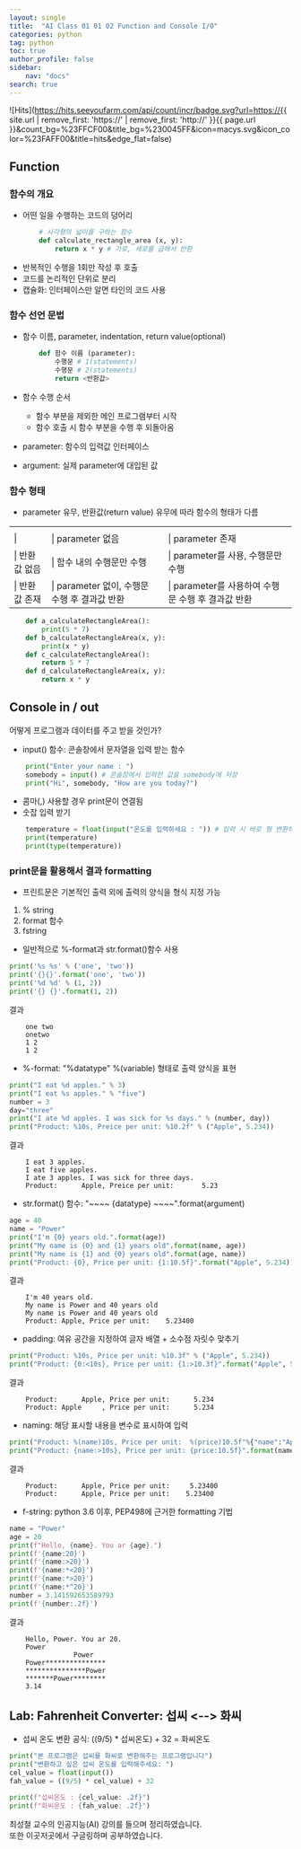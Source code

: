 ```yaml
---
layout: single
title:  "AI Class 01 01 02 Function and Console I/O"
categories: python
tag: python
toc: true
author_profile: false
sidebar:
    nav: "docs"
search: true
---
```


![Hits](https://hits.seeyoufarm.com/api/count/incr/badge.svg?url=https://{{ site.url | remove_first: 'https://' | remove_first: 'http://' }}{{ page.url }}&count_bg=%23FFCF00&title_bg=%230045FF&icon=macys.svg&icon_color=%23FAFF00&title=hits&edge_flat=false)

## Function  
### 함수의 개요  
- 어떤 일을 수행하는 코드의 덩어리  
    ```python
        # 사각형의 넓이를 구하는 함수
        def calculate_rectangle_area (x, y):
            return x * y # 가로, 세로를 곱해서 반환
    ```  
- 반복적인 수행을 1회만 작성 후 호출  
- 코드를 논리적인 단위로 분리  
- 캡슐화: 인터페이스만 알면 타인의 코드 사용  

### 함수 선언 문법  
- 함수 이름, parameter, indentation, return value(optional)  
    ```python
        def 함수 이름 (parameter):
            수행문 # 1(statements)
            수행문 # 2(statements)
            return <반환값>
    ```  
- 함수 수행 순서  
    - 함수 부분을 제외한 메인 프로그램부터 시작  
    - 함수 호출 시 함수 부분을 수행 후 되돌아옴  

- parameter: 함수의 입력값 인터페이스  
- argument: 실제 parameter에 대입된 값  

### 함수 형태  
- parameter 유무, 반환값(return value) 유무에 따라 함수의 형태가 다름  
<table>
    <tr>
        <td></td>
        <td></td>
        <td></td>
    </tr>
    <tr>
        <td>| </td>
        <td>| parameter 없음</td>
        <td>| parameter 존재</td>
    </tr>
    <tr>
        <td>| 반환값 없음</td>
        <td>| 함수 내의 수행문만 수행</td>
        <td>| parameter를 사용, 수행문만 수행</td>
    </tr>
    <tr>
        <td>| 반환값 존재</td>
        <td>| parameter 없이, 수행문 수행 후 결과값 반환</td>
        <td>| parameter를 사용하여 수행문 수행 후 결과값 반환</td>
    </tr>
</table>

```python
    def a_calculateRectangleArea():
        print(5 * 7)
    def b_calculateRectangleArea(x, y):
        print(x * y)
    def c_calculateRectangleArea():
        return 5 * 7
    def d_calculateRectangleArea(x, y):
        return x * y
```  

## Console in / out  
어떻게 프로그램과 데이터를 주고 받을 것인가? 

- input() 함수: 콘솔창에서 문자열을 입력 받는 함수  
```python
    print("Enter your name : ")
    somebody = input() # 콘솔창에서 입력한 값을 somebody에 저장  
    print("Hi", somebody, "How are you today?")
```  

- 콤마(,) 사용할 경우 print문이 연결됨  
- 숫잡 입력 받기  
```python
    temperature = float(input("온도를 입력하세요 : ")) # 입력 시 바로 형 변환하기
    print(temperature)
    print(type(temperature))
```  

### print문을 활용해서 결과 formatting  
- 프린트문은 기본적인 출력 외에 출력의 양식을 형식 지정 가능  
1. % string  
2. format 함수  
3. fstring  

- 일반적으로 %-format과 str.format()함수 사용  
```python
print('%s %s' % ('one', 'two'))
print('{}{}'.format('one', 'two'))
print('%d %d' % (1, 2))
print('{} {}'.format(1, 2))
```  
>  
결과  
```
    one two
    onetwo
    1 2
    1 2
```  

- %-format: "%datatype" %(variable) 형태로 출력 양식을 표현  

```python
print("I eat %d apples." % 3)
print("I eat %s apples." % "five")
number = 3
day="three"
print("I ate %d apples. I was sick for %s days." % (number, day))
print("Product: %10s, Preice per unit: %10.2f" % ("Apple", 5.234))
```  
>  
결과  
```
    I eat 3 apples.
    I eat five apples.
    I ate 3 apples. I was sick for three days.
    Product:      Apple, Preice per unit:       5.23
```  

- str.format() 함수: "~~~~ {datatype} ~~~~".format(argument)  
```python
age = 40
name = "Power"
print("I'm {0} years old.".format(age))
print("My name is {0} and {1} years old".format(name, age))
print("My name is {1} and {0} years old".format(age, name))
print("Product: {0}, Price per unit: {1:10.5f}".format("Apple", 5.234))
```  
>  
결과  
```
    I'm 40 years old.
    My name is Power and 40 years old
    My name is Power and 40 years old
    Product: Apple, Price per unit:    5.23400
```  

- padding: 여유 공간을 지정하여 글자 배열 + 소수점 자릿수 맞추기  
```python
print("Product: %10s, Price per unit: %10.3f" % ("Apple", 5.234))
print("Product: {0:<10s}, Price per unit: {1:>10.3f}".format("Apple", 5.234)
```  
>  
결과  
```
    Product:      Apple, Price per unit:      5.234
    Product: Apple     , Price per unit:      5.234
```  

- naming: 해당 표시할 내용을 변수로 표시하여 입력  
```python
print("Product: %(name)10s, Price per unit:  %(price)10.5f"%{"name":"Apple", "price":5.234})
print("Product: {name:>10s}, Price per unit: {price:10.5f}".format(name="Apple", price=5.234))
```  

>  
결과  
```
    Product:      Apple, Price per unit:     5.23400
    Product:      Apple, Price per unit:    5.23400
```  

- f-string: python 3.6 이후, PEP498에 근거한 formatting 기법  
```python
name = "Power"
age = 20
print(f"Hello, {name}. You ar {age}.")
print(f'{name:20}')
print(f'{name:>20}')
print(f'{name:*<20}')
print(f'{name:*>20}')
print(f'{name:*^20}')
number = 3.141592653589793
print(f'{number:.2f}')
```  

>  
결과  
```
    Hello, Power. You ar 20.
    Power               
                Power
    Power***************
    ***************Power
    *******Power********
    3.14
```  

## Lab: Fahrenheit Converter: 섭씨 <--> 화씨  
- 섭씨 온도 변환 공식: ((9/5) * 섭씨온도) + 32 = 화씨온도  

```python
print("본 프로그램은 섭씨를 화씨로 변환해주는 프로그램입니다")
print("변환하고 싶은 섭씨 온도를 입력해주세요: ")
cel_value = float(input())
fah_value = ((9/5) * cel_value) + 32

print(f"섭씨온도 : {cel_value: .2f}")
print(f"화씨온도 : {fah_value: .2f}")
```


















최성철 교수의 인공지능(AI) 강의를 들으며 정리하였습니다.  
또한 이곳저곳에서 구글링하며 공부하였습니다.  